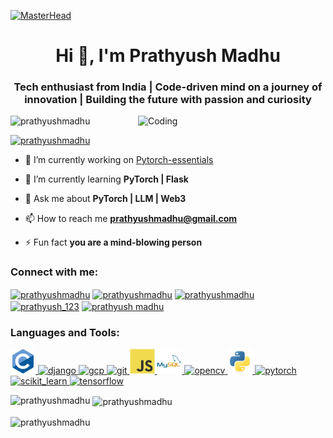 [![MasterHead](https://mir-s3-cdn-cf.behance.net/project_modules/max_1200/79731568097599.5b50bca477735.jpg)](https://rishavchanda.io)
<h1 align="center">Hi 👋, I'm Prathyush Madhu</h1>
<h3 align="center">Tech enthusiast from India | Code-driven mind on a journey of innovation | Building the future with passion and curiosity</h3>
<img align="right" alt="Coding" width="300" src="https://tse4.mm.bing.net/th?id=OIP.J9PoZWNBpkGIEJhofx4FZQAAAA&pid=Api&P=0&h=180">

<p align="left"> <img src="https://komarev.com/ghpvc/?username=prathyushmadhu&label=Profile%20views&color=0e75b6&style=flat" alt="prathyushmadhu" /> </p>

<p align="left"> <a href="https://twitter.com/prathyushmadhu" target="blank"><img src="https://img.shields.io/twitter/follow/prathyushmadhu?logo=twitter&style=for-the-badge" alt="prathyushmadhu" /></a> </p>

- 🔭 I’m currently working on [Pytorch-essentials](https://github.com/prathyushmadhu/Pytorch-essentials)

- 🌱 I’m currently learning **PyTorch | Flask**

- 💬 Ask me about **PyTorch | LLM | Web3**

- 📫 How to reach me **prathyushmadhu@gmail.com**

- ⚡ Fun fact **you are a mind-blowing person**

<h3 align="left">Connect with me:</h3>
<p align="left">
<a href="https://twitter.com/prathyushmadhu" target="blank"><img align="center" src="https://raw.githubusercontent.com/rahuldkjain/github-profile-readme-generator/master/src/images/icons/Social/twitter.svg" alt="prathyushmadhu" height="30" width="40" /></a>
<a href="https://www.linkedin.com/in/prathyushmadhu/" target="blank"><img align="center" src="https://raw.githubusercontent.com/rahuldkjain/github-profile-readme-generator/master/src/images/icons/Social/linked-in-alt.svg" alt="prathyushmadhu" height="30" width="40" /></a>
<a href="[https://kaggle.com/prathyushmadhu](https://www.kaggle.com/prathyushmadhu)" target="blank"><img align="center" src="https://raw.githubusercontent.com/rahuldkjain/github-profile-readme-generator/master/src/images/icons/Social/kaggle.svg" alt="prathyushmadhu" height="30" width="40" /></a>
<a href="https://www.codechef.com/users/prathyush_123" target="blank"><img align="center" src="https://cdn.jsdelivr.net/npm/simple-icons@3.1.0/icons/codechef.svg" alt="prathyush_123" height="30" width="40" /></a>
<a href="https://www.leetcode.com/prathyush madhu" target="blank"><img align="center" src="https://raw.githubusercontent.com/rahuldkjain/github-profile-readme-generator/master/src/images/icons/Social/leet-code.svg" alt="prathyush madhu" height="30" width="40" /></a>
</p>

<h3 align="left">Languages and Tools:</h3>
<p align="left"> <a href="https://www.cprogramming.com/" target="_blank" rel="noreferrer"> <img src="https://raw.githubusercontent.com/devicons/devicon/master/icons/c/c-original.svg" alt="c" width="40" height="40"/> </a> <a href="https://www.djangoproject.com/" target="_blank" rel="noreferrer"> <img src="https://cdn.worldvectorlogo.com/logos/django.svg" alt="django" width="40" height="40"/> </a> <a href="https://cloud.google.com" target="_blank" rel="noreferrer"> <img src="https://www.vectorlogo.zone/logos/google_cloud/google_cloud-icon.svg" alt="gcp" width="40" height="40"/> </a> <a href="https://git-scm.com/" target="_blank" rel="noreferrer"> <img src="https://www.vectorlogo.zone/logos/git-scm/git-scm-icon.svg" alt="git" width="40" height="40"/> </a> <a href="https://developer.mozilla.org/en-US/docs/Web/JavaScript" target="_blank" rel="noreferrer"> <img src="https://raw.githubusercontent.com/devicons/devicon/master/icons/javascript/javascript-original.svg" alt="javascript" width="40" height="40"/> </a> <a href="https://www.mysql.com/" target="_blank" rel="noreferrer"> <img src="https://raw.githubusercontent.com/devicons/devicon/master/icons/mysql/mysql-original-wordmark.svg" alt="mysql" width="40" height="40"/> </a> <a href="https://opencv.org/" target="_blank" rel="noreferrer"> <img src="https://www.vectorlogo.zone/logos/opencv/opencv-icon.svg" alt="opencv" width="40" height="40"/> </a> <a href="https://www.python.org" target="_blank" rel="noreferrer"> <img src="https://raw.githubusercontent.com/devicons/devicon/master/icons/python/python-original.svg" alt="python" width="40" height="40"/> </a> <a href="https://pytorch.org/" target="_blank" rel="noreferrer"> <img src="https://www.vectorlogo.zone/logos/pytorch/pytorch-icon.svg" alt="pytorch" width="40" height="40"/> </a> <a href="https://scikit-learn.org/" target="_blank" rel="noreferrer"> <img src="https://upload.wikimedia.org/wikipedia/commons/0/05/Scikit_learn_logo_small.svg" alt="scikit_learn" width="40" height="40"/> </a> <a href="https://www.tensorflow.org" target="_blank" rel="noreferrer"> <img src="https://www.vectorlogo.zone/logos/tensorflow/tensorflow-icon.svg" alt="tensorflow" width="40" height="40"/> </a> </p>

<p><img align="left" src="https://github-readme-stats.vercel.app/api/top-langs?username=prathyushmadhu&show_icons=true&locale=en&layout=compact" alt="prathyushmadhu" /></p>

<p>&nbsp;<img align="center" src="https://github-readme-stats.vercel.app/api?username=prathyushmadhu&show_icons=true&locale=en" alt="prathyushmadhu" /></p>

<p><img align="center" src="https://github-readme-streak-stats.herokuapp.com/?user=prathyushmadhu&" alt="prathyushmadhu" /></p>


